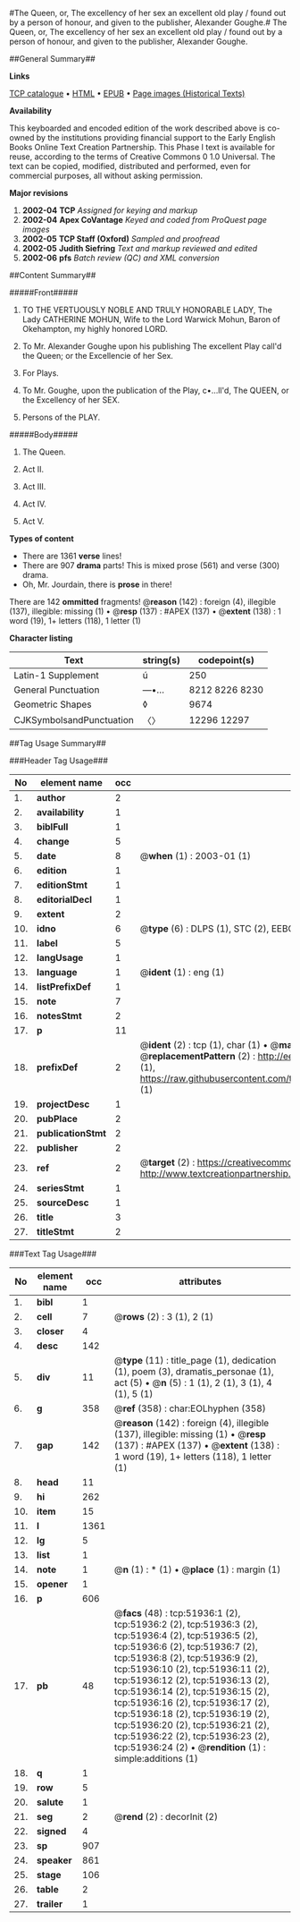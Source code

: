 #The Queen, or, The excellency of her sex an excellent old play / found out by a person of honour, and given to the publisher, Alexander Goughe.#
The Queen, or, The excellency of her sex an excellent old play / found out by a person of honour, and given to the publisher, Alexander Goughe.

##General Summary##

**Links**

[TCP catalogue](http://www.ota.ox.ac.uk/tcp/)  • 
[HTML](http://tei.it.ox.ac.uk/tcp/Texts-HTML/free/A56/A56872.html)  • 
[EPUB](http://tei.it.ox.ac.uk/tcp/Texts-EPUB/free/A56/A56872.epub) • 
[Page images (Historical Texts)](https://data.historicaltexts.jisc.ac.uk/view?pubId=eebo-11985612e&pageId=eebo-11985612e-51936-1)

**Availability**

This keyboarded and encoded edition of the
	       work described above is co-owned by the institutions
	       providing financial support to the Early English Books
	       Online Text Creation Partnership. This Phase I text is
	       available for reuse, according to the terms of Creative
	       Commons 0 1.0 Universal. The text can be copied,
	       modified, distributed and performed, even for
	       commercial purposes, all without asking permission.

**Major revisions**

1. __2002-04__ __TCP__ *Assigned for keying and markup*
1. __2002-04__ __Apex CoVantage__ *Keyed and coded from ProQuest page images*
1. __2002-05__ __TCP Staff (Oxford)__ *Sampled and proofread*
1. __2002-05__ __Judith Siefring__ *Text and markup reviewed and edited*
1. __2002-06__ __pfs__ *Batch review (QC) and XML conversion*

##Content Summary##

#####Front#####

1. TO THE VERTUOUSLY NOBLE AND TRULY HONORABLE LADY, The Lady CATHERINE MOHUN, Wife to the Lord Warwick Mohun, Baron of Okehampton, my highly honored LORD.

1. To Mr. Alexander Goughe upon his publishing The excellent Play call'd the Queen; or the Excellencie of her Sex.

1. For Plays.

1. To Mr. Goughe, upon the publication of the Play, c•…ll'd, The QUEEN, or the Excellency of her SEX.

1. Persons of the PLAY.

#####Body#####

1. The Queen.

1. Act II.

1. Act III.

1. Act IV.

1. Act V. 

**Types of content**

  * There are 1361 **verse** lines!
  * There are 907 **drama** parts! This is mixed prose (561) and verse (300) drama.
  * Oh, Mr. Jourdain, there is **prose** in there!

There are 142 **ommitted** fragments! 
 @__reason__ (142) : foreign (4), illegible (137), illegible: missing (1)  •  @__resp__ (137) : #APEX (137)  •  @__extent__ (138) : 1 word (19), 1+ letters (118), 1 letter (1)

**Character listing**


|Text|string(s)|codepoint(s)|
|---|---|---|
|Latin-1 Supplement|ú|250|
|General Punctuation|—•…|8212 8226 8230|
|Geometric Shapes|◊|9674|
|CJKSymbolsandPunctuation|〈〉|12296 12297|

##Tag Usage Summary##

###Header Tag Usage###

|No|element name|occ|attributes|
|---|---|---|---|
|1.|__author__|2||
|2.|__availability__|1||
|3.|__biblFull__|1||
|4.|__change__|5||
|5.|__date__|8| @__when__ (1) : 2003-01 (1)|
|6.|__edition__|1||
|7.|__editionStmt__|1||
|8.|__editorialDecl__|1||
|9.|__extent__|2||
|10.|__idno__|6| @__type__ (6) : DLPS (1), STC (2), EEBO-CITATION (1), OCLC (1), VID (1)|
|11.|__label__|5||
|12.|__langUsage__|1||
|13.|__language__|1| @__ident__ (1) : eng (1)|
|14.|__listPrefixDef__|1||
|15.|__note__|7||
|16.|__notesStmt__|2||
|17.|__p__|11||
|18.|__prefixDef__|2| @__ident__ (2) : tcp (1), char (1)  •  @__matchPattern__ (2) : ([0-9\-]+):([0-9IVX]+) (1), (.+) (1)  •  @__replacementPattern__ (2) : http://eebo.chadwyck.com/downloadtiff?vid=$1&page=$2 (1), https://raw.githubusercontent.com/textcreationpartnership/Texts/master/tcpchars.xml#$1 (1)|
|19.|__projectDesc__|1||
|20.|__pubPlace__|2||
|21.|__publicationStmt__|2||
|22.|__publisher__|2||
|23.|__ref__|2| @__target__ (2) : https://creativecommons.org/publicdomain/zero/1.0/ (1), http://www.textcreationpartnership.org/docs/. (1)|
|24.|__seriesStmt__|1||
|25.|__sourceDesc__|1||
|26.|__title__|3||
|27.|__titleStmt__|2||


###Text Tag Usage###

|No|element name|occ|attributes|
|---|---|---|---|
|1.|__bibl__|1||
|2.|__cell__|7| @__rows__ (2) : 3 (1), 2 (1)|
|3.|__closer__|4||
|4.|__desc__|142||
|5.|__div__|11| @__type__ (11) : title_page (1), dedication (1), poem (3), dramatis_personae (1), act (5)  •  @__n__ (5) : 1 (1), 2 (1), 3 (1), 4 (1), 5 (1)|
|6.|__g__|358| @__ref__ (358) : char:EOLhyphen (358)|
|7.|__gap__|142| @__reason__ (142) : foreign (4), illegible (137), illegible: missing (1)  •  @__resp__ (137) : #APEX (137)  •  @__extent__ (138) : 1 word (19), 1+ letters (118), 1 letter (1)|
|8.|__head__|11||
|9.|__hi__|262||
|10.|__item__|15||
|11.|__l__|1361||
|12.|__lg__|5||
|13.|__list__|1||
|14.|__note__|1| @__n__ (1) : * (1)  •  @__place__ (1) : margin (1)|
|15.|__opener__|1||
|16.|__p__|606||
|17.|__pb__|48| @__facs__ (48) : tcp:51936:1 (2), tcp:51936:2 (2), tcp:51936:3 (2), tcp:51936:4 (2), tcp:51936:5 (2), tcp:51936:6 (2), tcp:51936:7 (2), tcp:51936:8 (2), tcp:51936:9 (2), tcp:51936:10 (2), tcp:51936:11 (2), tcp:51936:12 (2), tcp:51936:13 (2), tcp:51936:14 (2), tcp:51936:15 (2), tcp:51936:16 (2), tcp:51936:17 (2), tcp:51936:18 (2), tcp:51936:19 (2), tcp:51936:20 (2), tcp:51936:21 (2), tcp:51936:22 (2), tcp:51936:23 (2), tcp:51936:24 (2)  •  @__rendition__ (1) : simple:additions (1)|
|18.|__q__|1||
|19.|__row__|5||
|20.|__salute__|1||
|21.|__seg__|2| @__rend__ (2) : decorInit (2)|
|22.|__signed__|4||
|23.|__sp__|907||
|24.|__speaker__|861||
|25.|__stage__|106||
|26.|__table__|2||
|27.|__trailer__|1||
